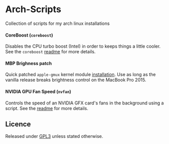 # Arch-Scripts

Collection of scripts for my arch linux installations

#### CoreBoost (`coreboost`)

Disables the CPU turbo boost (Intel) in order to keeps things a little cooler.
See the `coreboost` [readme](coreboost/README.md) for more details.

#### MBP Brighness patch

Quick patched `apple-gmux` kernel module [installation](mbp-brightness-patch/README.md). 
Use as long as the vanilla release breaks brightness control on the MacBook Pro 2015.

#### NVIDIA GPU Fan Speed (`nvfan`)

Controls the speed of an NVIDIA GFX card's fans in the background using a script.
See the [readme](nvfan/README.md) for more details.

## Licence

Released under [GPL3](LICENSE) unless stated otherwise.
